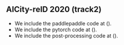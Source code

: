## AICity-reID 2020 (track2)

- We include the paddlepaddle code at ().
- We include the pytorch code at ().
- We include the post-processing code at ().
